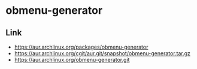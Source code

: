 
# obmenu-generator


## Link

* https://aur.archlinux.org/packages/obmenu-generator
* https://aur.archlinux.org/cgit/aur.git/snapshot/obmenu-generator.tar.gz
* https://aur.archlinux.org/obmenu-generator.git
